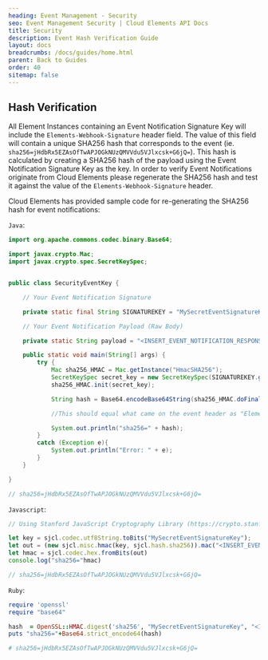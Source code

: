 ```yaml
---
heading: Event Management - Security
seo: Event Management Security | Cloud Elements API Docs
title: Security
description: Event Hash Verification Guide
layout: docs
breadcrumbs: /docs/guides/home.html
parent: Back to Guides
order: 40
sitemap: false
---
```


## Hash Verification

All Element Instances containing an Event Notification Signature Key will include the `Elements-Webhook-Signature` header field.
The value of this field will contain a unique SHA256 hash that corresponds to the event (ie. `sha256=jHdbRx5EZAsOfTwAPJOGkNUzQMVVdu5VJlxcsk+G6jQ=`).
This hash is calculated by creating a SHA256 hash of the payload using the Event Notification Signature Key as the key. In order to verify Event Notifications originate from Cloud Elements please regenerate the SHA256 hash and test it against the value of the `Elements-Webhook-Signature` header.

Cloud Elements has provided sample code for re-generating the SHA256 hash for event notifications:

`Java`:

```java
import org.apache.commons.codec.binary.Base64;

import javax.crypto.Mac;
import javax.crypto.spec.SecretKeySpec;


public class SecurityEventKey {

    // Your Event Notification Signature

    private static final String SIGNATUREKEY = "MySecretEventSignatureKey";

    // Your Event Notification Payload (Raw Body)

    private static String payload = "<INSERT_EVENT_NOTIFICATION_RESPONSE_BODY>";

    public static void main(String[] args) {
        try {
            Mac sha256_HMAC = Mac.getInstance("HmacSHA256");
            SecretKeySpec secret_key = new SecretKeySpec(SIGNATUREKEY.getBytes(), "HmacSHA256");
            sha256_HMAC.init(secret_key);

            String hash = Base64.encodeBase64String(sha256_HMAC.doFinal(payload.getBytes()));

            //This should equal what came on the event header as "Elements-Webhook-Signature"

            System.out.println("sha256=" + hash);
        }
        catch (Exception e){
            System.out.println("Error: " + e);
        }
    }

}

// sha256=jHdbRx5EZAsOfTwAPJOGkNUzQMVVdu5VJlxcsk+G6jQ=
```

`Javascript`:

```javascript
// Using Stanford JavaScript Cryptography Library (https://crypto.stanford.edu/sjcl/)

let key = sjcl.codec.utf8String.toBits("MySecretEventSignatureKey");
let out = (new sjcl.misc.hmac(key, sjcl.hash.sha256)).mac("<INSERT_EVENT_NOTIFICATION_RESPONSE_BODY>");
let hmac = sjcl.codec.hex.fromBits(out)
console.log("sha256="hmac)

// sha256=jHdbRx5EZAsOfTwAPJOGkNUzQMVVdu5VJlxcsk+G6jQ=
```

`Ruby`:

```ruby
require 'openssl'
require "base64"

hash  = OpenSSL::HMAC.digest('sha256', "MySecretEventSignatureKey", "<INSERT_EVENT_NOTIFICATION_RESPONSE_BODY>")
puts "sha256="+Base64.strict_encode64(hash)

# sha256=jHdbRx5EZAsOfTwAPJOGkNUzQMVVdu5VJlxcsk+G6jQ=
```

